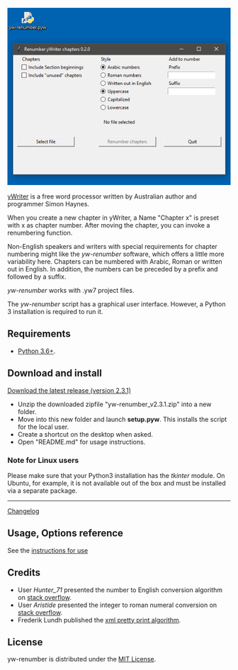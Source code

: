 ![screenshot](Screenshots/form01.png)

[yWriter](http://spacejock.com/yWriter7.html) is a free word processor written by Australian author and programmer Simon Haynes. 

When you create a new chapter in yWriter, a Name "Chapter x" is preset with x as chapter number. After moving the chapter, you can invoke a renumbering function. 

Non-English speakers and writers with special requirements for chapter numbering might like the *yw-renumber* software, which offers a little more variability here. Chapters can be numbered with Arabic, Roman or written out in English. In addition, the numbers can be preceded by a prefix and followed by a suffix.

*yw-renumber* works with .yw7 project files. 

The *yw-renumber* script has a graphical user interface. However, a Python 3 installation is required to run it.

## Requirements

- [Python 3.6+](https://www.python.org). 

## Download and install

[Download the latest release (version 2.3.1)](https://raw.githubusercontent.com/peter88213/yw-renumber/main/dist/yw-renumber_v2.3.1.zip)

- Unzip the downloaded zipfile "yw-renumber_v2.3.1.zip" into a new folder.
- Move into this new folder and launch **setup.pyw**. This installs the script for the local user.
- Create a shortcut on the desktop when asked.
- Open "README.md" for usage instructions.

### Note for Linux users

Please make sure that your Python3 installation has the *tkinter* module. On Ubuntu, for example, it is not available out of the box and must be installed via a separate package. 

------------------------------------------------------------------

[Changelog](changelog)

## Usage, Options reference

See the [instructions for use](usage)


## Credits

- User *Hunter_71* presented the number to English conversion algorithm on [stack overflow](https://stackoverflow.com/a/51849443).
- User *Aristide* presented the integer to roman numeral conversion on [stack overflow](https://stackoverflow.com/a/47713392).
- Frederik Lundh published the [xml pretty print algorithm](http://effbot.org/zone/element-lib.htm#prettyprint).

## License

yw-renumber is distributed under the [MIT
License](http://www.opensource.org/licenses/mit-license.php).
